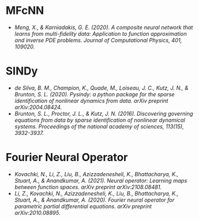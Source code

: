 # **MFcNN**
- *Meng, X., & Karniadakis, G. E. (2020). A composite neural network that learns from multi-fidelity data: Application to function approximation and inverse PDE problems. Journal of Computational Physics, 401, 109020.*

# **SINDy**
- *de Silva, B. M., Champion, K., Quade, M., Loiseau, J. C., Kutz, J. N., & Brunton, S. L. (2020). Pysindy: a python package for the sparse identification of nonlinear dynamics from data. arXiv preprint arXiv:2004.08424.*
- *Brunton, S. L., Proctor, J. L., & Kutz, J. N. (2016). Discovering governing equations from data by sparse identification of nonlinear dynamical systems. Proceedings of the national academy of sciences, 113(15), 3932-3937.*  


# **Fourier Neural Operator**
- *Kovachki, N., Li, Z., Liu, B., Azizzadenesheli, K., Bhattacharya, K., Stuart, A., & Anandkumar, A. (2021). Neural operator: Learning maps between function spaces. arXiv preprint arXiv:2108.08481.*
- *Li, Z., Kovachki, N., Azizzadenesheli, K., Liu, B., Bhattacharya, K., Stuart, A., & Anandkumar, A. (2020). Fourier neural operator for parametric partial differential equations. arXiv preprint arXiv:2010.08895.*
